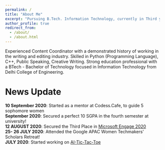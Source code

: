 ```yaml
---
permalink: /
title: "About Me"
excerpt: "Pursuing B.Tech. Information Technology, currently in Third year"
author_profile: true
redirect_from: 
  - /about/
  - /about.html
---
```


Experienced Content Coordinator with a demonstrated history of working in the writing and editing industry. Skilled in Python (Programming Language), C++, Public Speaking,   Creative Writing. Strong education professional with a BTech - Bachelor of Technology focused in Information Technology from Delhi College of Engineering.  

News Update
======
**10 September 2020**: Started as a mentor at Codess.Cafe, to guide 5 sophomore women  
**September 2020**: Secured a perfect 10 SGPA in the fourth semester at university!  
**12 AUGUST 2020**: Secured the Third Place in [Microsoft Engage 2020](http://microsoft.acehacker.com/mars/)  
**25- 26 JULY 2020**: Attended the Google APAC Women Techmakers' Scholars Retreat!  
**JULY 2020**: Started working on [AI-Tic-Tac-Toe](https://codess-tic-tac-toe.herokuapp.com/)    

